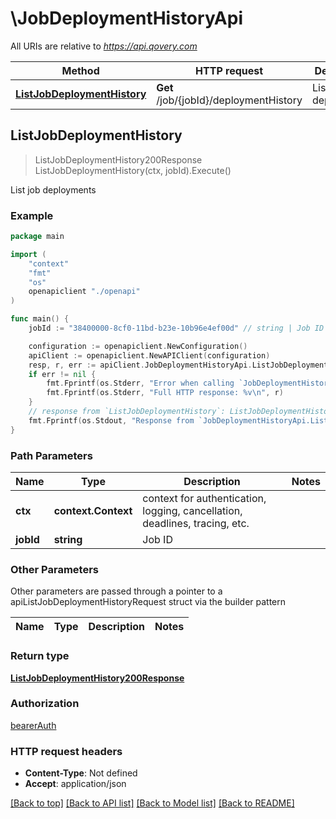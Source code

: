 # \JobDeploymentHistoryApi

All URIs are relative to *https://api.qovery.com*

Method | HTTP request | Description
------------- | ------------- | -------------
[**ListJobDeploymentHistory**](JobDeploymentHistoryApi.md#ListJobDeploymentHistory) | **Get** /job/{jobId}/deploymentHistory | List job deployments



## ListJobDeploymentHistory

> ListJobDeploymentHistory200Response ListJobDeploymentHistory(ctx, jobId).Execute()

List job deployments



### Example

```go
package main

import (
    "context"
    "fmt"
    "os"
    openapiclient "./openapi"
)

func main() {
    jobId := "38400000-8cf0-11bd-b23e-10b96e4ef00d" // string | Job ID

    configuration := openapiclient.NewConfiguration()
    apiClient := openapiclient.NewAPIClient(configuration)
    resp, r, err := apiClient.JobDeploymentHistoryApi.ListJobDeploymentHistory(context.Background(), jobId).Execute()
    if err != nil {
        fmt.Fprintf(os.Stderr, "Error when calling `JobDeploymentHistoryApi.ListJobDeploymentHistory``: %v\n", err)
        fmt.Fprintf(os.Stderr, "Full HTTP response: %v\n", r)
    }
    // response from `ListJobDeploymentHistory`: ListJobDeploymentHistory200Response
    fmt.Fprintf(os.Stdout, "Response from `JobDeploymentHistoryApi.ListJobDeploymentHistory`: %v\n", resp)
}
```

### Path Parameters


Name | Type | Description  | Notes
------------- | ------------- | ------------- | -------------
**ctx** | **context.Context** | context for authentication, logging, cancellation, deadlines, tracing, etc.
**jobId** | **string** | Job ID | 

### Other Parameters

Other parameters are passed through a pointer to a apiListJobDeploymentHistoryRequest struct via the builder pattern


Name | Type | Description  | Notes
------------- | ------------- | ------------- | -------------


### Return type

[**ListJobDeploymentHistory200Response**](ListJobDeploymentHistory200Response.md)

### Authorization

[bearerAuth](../README.md#bearerAuth)

### HTTP request headers

- **Content-Type**: Not defined
- **Accept**: application/json

[[Back to top]](#) [[Back to API list]](../README.md#documentation-for-api-endpoints)
[[Back to Model list]](../README.md#documentation-for-models)
[[Back to README]](../README.md)

